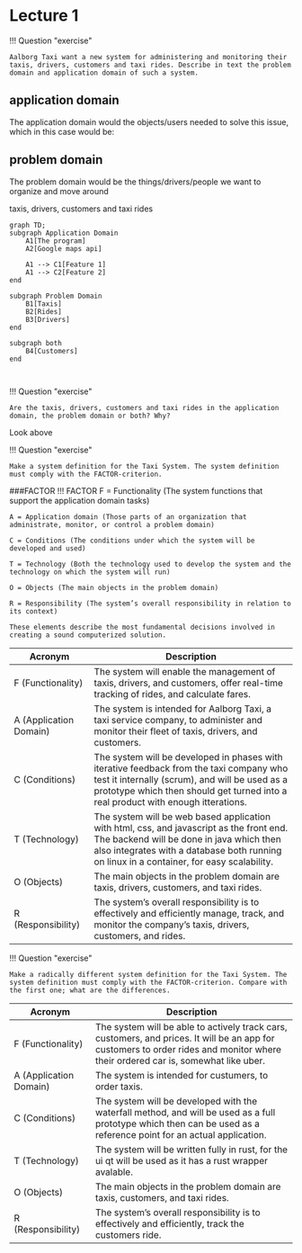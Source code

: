 # Lecture 1

!!! Question "exercise"

    Aalborg Taxi want a new system for administering and monitoring their taxis, drivers, customers and taxi rides. Describe in text the problem domain and application domain of such a system.
## application domain

The application domain would the objects/users needed to solve this issue, which in this case would be:

## problem domain

The problem domain would be the things/drivers/people we want to organize and move around

taxis, drivers, customers and taxi rides

```mermaid
graph TD;
subgraph Application Domain
    A1[The program]
    A2[Google maps api]

    A1 --> C1[Feature 1]
    A1 --> C2[Feature 2]
end

subgraph Problem Domain
    B1[Taxis]
    B2[Rides]
    B3[Drivers]
end

subgraph both
    B4[Customers]
end

  
```
!!! Question "exercise"

    Are the taxis, drivers, customers and taxi rides in the application domain, the problem domain or both? Why?
Look above

!!! Question "exercise"

    Make a system definition for the Taxi System. The system definition must comply with the FACTOR-criterion.

###FACTOR
!!! FACTOR
    F = Functionality (The system functions that support the application domain tasks)

    A = Application domain (Those parts of an organization that administrate, monitor, or control a problem domain) 

    C = Conditions (The conditions under which the system will be developed and used) 

    T = Technology (Both the technology used to develop the system and the technology on which the system will run) 

    O = Objects (The main objects in the problem domain) 

    R = Responsibility (The system’s overall responsibility in relation to its context) 

    These elements describe the most fundamental decisions involved in creating a sound computerized solution. 


| Acronym                | Description                                                                                                                                                                                                                       |
| ------------------------ | ----------------------------------------------------------------------------------------------------------------------------------------------------------------------------------------------------------------------------------- |
| F (Functionality)      | The system will enable the management of taxis, drivers, and customers, offer real-time tracking of rides, and calculate fares.                                                                                                   |
| A (Application Domain) | The system is intended for Aalborg Taxi, a taxi service company, to administer and monitor their fleet of taxis, drivers, and customers.                                                                                          |
| C (Conditions)         | The system will be developed in phases with iterative feedback from the taxi company who test it internally (scrum), and will be used as a prototype which then should get turned into a real product with enough itterations.    |
| T (Technology)         | The system will be web based application with html, css, and javascript as the front end. The backend will be done in java which then also integrates with a database both running on linux in a container, for easy scalability. |
| O (Objects)            | The main objects in the problem domain are taxis, drivers, customers, and taxi rides.                                                                                                                                             |
| R (Responsibility)     | The system’s overall responsibility is to effectively and efficiently manage, track, and monitor the company’s taxis, drivers, customers, and rides.                                                                            |

!!! Question "exercise"

    Make a radically different system definition for the Taxi System. The system definition must comply with the FACTOR-criterion. Compare with the first one; what are the differences.

| Acronym                | Description                                                                                                                                                                       |
| ------------------------ | ----------------------------------------------------------------------------------------------------------------------------------------------------------------------------------- |
| F (Functionality)      | The system will be able to actively track cars, customers, and prices. It will be an app for customers to order rides and monitor where their ordered car is, somewhat like uber. |
| A (Application Domain) | The system is intended for custumers, to order taxis.                                                                                                                             |
| C (Conditions)         | The system will be developed with the waterfall method, and will be used as a full prototype which then can be used as a reference point for an actual application.               |
| T (Technology)         | The system will be written fully in rust, for the ui qt will be used as it has a rust wrapper avalable.                                                                           |
| O (Objects)            | The main objects in the problem domain are taxis, customers, and taxi rides.                                                                                                      |
| R (Responsibility)     | The system’s overall responsibility is to effectively and efficiently, track the customers ride.                                                                                 |
